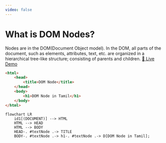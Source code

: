 ```yaml
---
video: false
---
```


# What is DOM Nodes?	

Nodes are in the <span class="highlight">DOM(Document Object model)</span>. In the DOM, all parts of the document, such as <span class="highlight">elements, attributes, text, etc</span>. are organized in a hierarchical tree-like structure; consisting of parents and children. <a href="https://software.hixie.ch/utilities/js/live-dom-viewer/" target="_blank" class="hover:bg-orange-500 px-2 py-1 text-xs rounded highlight">🎉 Live Demo</a>

```html
<html>
    <head>
        <title>DOM Node</title>
    </head>
    <body>
        <h1>DOM Node in Tamil</h1>
    </body>
</html>
```

<!-- ::right:: -->

```mermaid
flowchart LR
    id1[(DOCUMENT)] --> HTML
    HTML --> HEAD 
    HTML --> BODY
    HEAD-. #textNode .-> TITLE
    BODY-. #textNode .-> h1-. #textNode .-> D[DOM Node in Tamil];

```

<template v-slot:refvideo>
    <iframe src="https://www.youtube.com/embed/SlLTuWYa7UM" allowfullscreen></iframe>
</template>

<style>
.slidev-layout {
    line-height: 1.5 !important;
}
</style>
